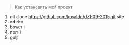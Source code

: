 > Как установить мой проект

1. git clone https://github.com/kovaldn/dz1-09-2015.git site
2. cd site
3. bower i
4. npm i
5. gulp